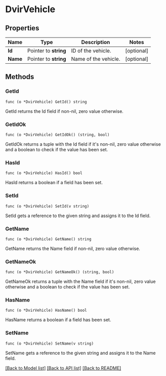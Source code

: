 # DvirVehicle

## Properties

Name | Type | Description | Notes
------------ | ------------- | ------------- | -------------
**Id** | Pointer to **string** | ID of the vehicle. | [optional] 
**Name** | Pointer to **string** | Name of the vehicle. | [optional] 

## Methods

### GetId

`func (o *DvirVehicle) GetId() string`

GetId returns the Id field if non-nil, zero value otherwise.

### GetIdOk

`func (o *DvirVehicle) GetIdOk() (string, bool)`

GetIdOk returns a tuple with the Id field if it's non-nil, zero value otherwise
and a boolean to check if the value has been set.

### HasId

`func (o *DvirVehicle) HasId() bool`

HasId returns a boolean if a field has been set.

### SetId

`func (o *DvirVehicle) SetId(v string)`

SetId gets a reference to the given string and assigns it to the Id field.

### GetName

`func (o *DvirVehicle) GetName() string`

GetName returns the Name field if non-nil, zero value otherwise.

### GetNameOk

`func (o *DvirVehicle) GetNameOk() (string, bool)`

GetNameOk returns a tuple with the Name field if it's non-nil, zero value otherwise
and a boolean to check if the value has been set.

### HasName

`func (o *DvirVehicle) HasName() bool`

HasName returns a boolean if a field has been set.

### SetName

`func (o *DvirVehicle) SetName(v string)`

SetName gets a reference to the given string and assigns it to the Name field.


[[Back to Model list]](../README.md#documentation-for-models) [[Back to API list]](../README.md#documentation-for-api-endpoints) [[Back to README]](../README.md)


